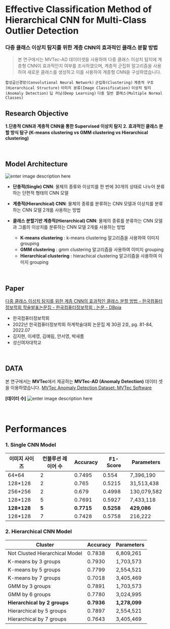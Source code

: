 # Effective Classification Method of Hierarchical CNN for Multi-Class Outlier Detection


### 다중 클래스 이상치 탐지를 위한 계층 CNN의 효과적인 클래스 분할 방법

> 본 연구에서는 MVTec-AD 데이터셋을 사용하여 다중 클래스 이상치 탐지에 계층형 CNN이 효과적인지 여부를 조사하였으며, 계층적 군집화 알고리즘을 사용하여 새로운 클래스를 생성하고 이를 사용하여 계층형 CNN을 구성하였습니다.

`합성곱신경망(Convolutional Neural Network)` `군집화(Clustering)` `계층적 구조(Hierarchical Structure)` `이미지 분류(Image Classification)`  `이상치 탐지(Anomaly Detection)` `딥 러닝(Deep Learning)` `다중 일반 클래스(Multiple Normal Classes)`
<br/>

## Research Objective
**1.단층적 CNN과 계층적 CNN을 통한 Supervised 이상치 탐지**
**2. 효과적인 클래스 분할 방식 탐구 
	  (K-means clustering vs GMM clustering vs Hierarchical clustering)**

<br/>

## Model Architecture

![enter image description here](https://user-images.githubusercontent.com/72274498/236993748-1163e161-5a75-49c2-97b9-a360e24ceef9.png)
- **단층적(Single)  CNN**: 물체의 종류와 이상치를 한 번에 30개의 상태로 나누어 분류하는 단편적 형태의 CNN 모델
- **계층적(Hierarchical) CNN**: 물체의 종류를 분류하는 CNN 모델과 이상치를 분류하는 CNN 모델 2개를 사용하는 방법

- **클래스 분할기반 계층적(Hierarchical) CNN**: 물체의 종류를 분류하는 CNN 모델과 그룹의 이상치를 분류하는 CNN 모델 2개를 사용하는 방법
   - **K-means clustering** : k-means clustering 알고리즘을 사용하여 이미지 grouping
   - **GMM clustering** :  gmm clustering 알고리즘을 사용하여 이미지 grouping
   - **Hierarchical clustering**  : hierachical clustering 알고리즘을 사용하여 이미지 grouping

<br/>

## Paper

[다중 클래스 이상치 탐지를 위한 계층 CNN의 효과적인 클래스 분할 방법 - 한국컴퓨터정보학회 학술발표논문집 - 한국컴퓨터정보학회 : 논문 - DBpia](https://www.dbpia.co.kr/journal/articleDetail?nodeId=NODE11140311)
- 한국컴퓨터정보학회 
- 2022년 한국컴퓨터정보학회 하계학술대회 논문집 제 30권 2호, pg. 81-84, 2022.07
- 김지현, 이세영, 김예림, 안서영, 박새롬 
- 성신여자대학교

<br/>

## DATA
본 연구에서는 **MVTec**에서 제공하는 **MVTec-AD (Anomaly Detection)** 데이터 셋을 이용하였습니다. 
[MVTec Anomaly Detection Dataset: MVTec Software](https://www.mvtec.com/company/research/datasets/mvtec-ad/)

**[데이터 수]**
![enter image description here](https://user-images.githubusercontent.com/72274498/236992664-9974aff6-a9ae-459d-bb66-04b756f2726e.png)

<br/>

# Performances

### 1. Single CNN Model
|이미지 사이즈| 컨볼루션 레이어 수 | Accuracy | F1-Score | Parameters |
|---|---|---|---|---|
|64*64| 2 | 0.7495 | 0.554 | 7,396,190 |
|128*128 | 2 | 0.765 | 0.5215 | 31,513,438 |
|256*256 | 2 | 0.679 | 0.4998 | 130,079,582 |
|128*128 | 5 | 0.7691 | 0.5927 | 7,433,118 |
|**128*128** | **5** | **0.7715** | **0.5258** | **429,086** |
|128*128 | 7 | 0.7428 | 0.5758 | 216,222 |

### 2. Hierarchical CNN Model
|Cluster | Accuracy | Parameters |
|---|---|---|
|Not Clusted Hierarchical Model |0.7838|6,809,261|
|K-means by 3 groups | 0.7930 | 1,703,573 |
|K-means by 5 groups | 0.7799 | 2,554,521 |
|K-means by 7 groups | 0.7018 | 3,405,469 |
|GMM by 3 groups | 0.7891 | 1,703,573 |
|GMM by 6 groups | 0.7780 | 3,024,995 |
|**Hierarchical by 2 groups** | **0.7936** | **1,278,099** |
|Hierarchical by 5 groups | 0.7897 | 2,554,521 |
|Hierarchical by 7 groups | 0.7643 | 3,405,469 |

